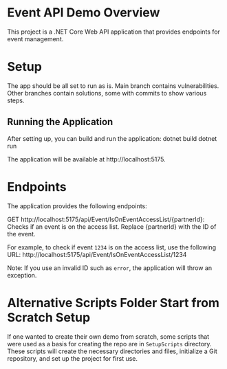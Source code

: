 # Event API Demo Overview

This project is a .NET Core Web API application that provides endpoints for event management.

# Setup
The app should be all set to run as is. Main branch contains vulnerabilities. Other branches contain solutions, some with commits to show various steps.


## Running the Application
After setting up, you can build and run the application:
dotnet build
dotnet run

The application will be available at http://localhost:5175.

# Endpoints
The application provides the following endpoints:

GET http://localhost:5175/api/Event/IsOnEventAccessList/{partnerId}: Checks if an event is on the access list. Replace {partnerId} with the ID of the event.

For example, to check if event `1234` is on the access list, use the following URL:
http://localhost:5175/api/Event/IsOnEventAccessList/1234

Note: If you use an invalid ID such as `error`, the application will throw an exception.

# Alternative Scripts Folder Start from Scratch Setup

If one wanted to create their own demo from scratch, some scripts that were used as a basis for creating the repo are in `SetupScripts` directory. These scripts will create the necessary directories and files, initialize a Git repository, and set up the project for first use.
